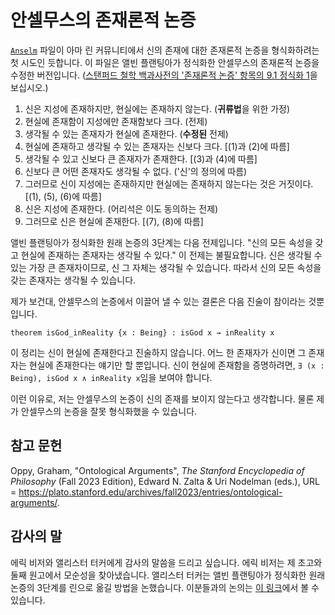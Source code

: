 # 안셀무스의 존재론적 논증

[`Anselm`][0] 파일이 아마 린 커뮤니티에서 신의 존재에 대한 존재론적 논증을 형식화하려는 첫 시도인 듯합니다.
 이 파일은 앨빈 플랜팅아가 정식화한 안셀무스의 존재론적 논증을 수정한 버전입니다. ([스탠퍼드 철학 백과사전의 '존재론적 논증' 항목의 9.1 정식화 1][1]을 보십시오.)

1. 신은 지성에 존재하지만, 현실에는 존재하지 않는다. (**귀류법**을 위한 가정)
2. 현실에 존재함이 지성에만 존재함보다 크다. (전제)
3. 생각될 수 있는 존재자가 현실에 존재한다. (**수정된** 전제)
4. 현실에 존재하고 생각될 수 있는 존재자는 신보다 크다. [(1)과 (2)에 따름]
5. 생각될 수 있고 신보다 큰 존재자가 존재한다.
[(3)과 (4)에 따름]
6. 신보다 큰 어떤 존재자도 생각될 수 없다. ('신'의 정의에 따름)
7. 그러므로 신이 지성에는 존재하지만 현실에는 존재하지 않는다는 것은 거짓이다. [(1), (5), (6)에 따름]
8. 신은 지성에 존재한다. (어리석은 이도 동의하는 전제)
9. 그러므로 신은 현실에 존재한다. [(7), (8)에 따름]

앨빈 플랜팅아가 정식화한 원래 논증의 3단계는 다음 전제입니다. "신의 모든 속성을 갖고 현실에 존재하는 존재자는 생각될 수 있다." 이 전제는 불필요합니다. 신은 생각될 수 있는 가장 큰 존재자이므로, 신 그 자체는 생각될 수 있습니다.
따라서 신의 모든 속성을 갖는 존재자는 생각될 수 있습니다.

제가 보건대, 안셀무스의 논증에서 이끌어 낼 수 있는 결론은 다음 진술이 참이라는 것뿐입니다.

```lean
theorem isGod_inReality {x : Being} : isGod x → inReality x
```

이 정리는 신이 현실에 존재한다고 진술하지 않습니다. 어느 한 존재자가 신이면 그 존재자는 현실에 존재한다는 얘기만 할 뿐입니다. 신이 현실에 존재함을 증명하려면, `∃ (x : Being), isGod x ∧ inReality x`임을 보여야 합니다.

이런 이유로, 저는 안셀무스의 논증이 신의 존재를 보이지 않는다고 생각합니다. 물론 제가 안셀무스의 논증을 잘못 형식화했을 수 있습니다.

## 참고 문헌

Oppy, Graham, "Ontological Arguments", *The Stanford Encyclopedia of
Philosophy* (Fall 2023 Edition), Edward N. Zalta & Uri Nodelman (eds.),
URL = <https://plato.stanford.edu/archives/fall2023/entries/ontological-arguments/>.

## 감사의 말

에릭 비저와 앨리스터 터커에게 감사의 말씀을 드리고 싶습니다. 에릭 비저는 제 초고와 둘째 원고에서 모순성을 찾아냈습니다. 앨리스터 터커는 앨빈 플랜팅아가 정식화한 원래 논증의 3단계를 린으로 옮길 방법을 논했습니다. 이분들과의 논의는 [이 링크][2]에서 볼 수 있습니다.

[0]: ../../Notes/Anselm.lean
[1]: https://plato.stanford.edu/entries/ontological-arguments/#StAnsOntArg
[2]: https://leanprover.zulipchat.com/#narrow/stream/113488-general/topic/Formalizing.20St.2E.20Anselm's.20ontological.20argument/near/39867934

